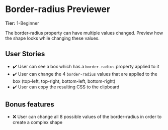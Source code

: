 # Border-radius Previewer

**Tier:** 1-Beginner

The border-radius property can have multiple values changed. Preview how the shape looks while changing these values.

## User Stories

-   ✔️ User can see a box which has a `border-radius` property applied to it
-   ✔️ User can change the 4 `border-radius` values that are applied to the box (top-left, top-right, bottom-left, bottom-right)
-   ✔️ User can copy the resulting CSS to the clipboard

## Bonus features

-   ❌ User can change all 8 possible values of the border-radius in order to create a complex shape
